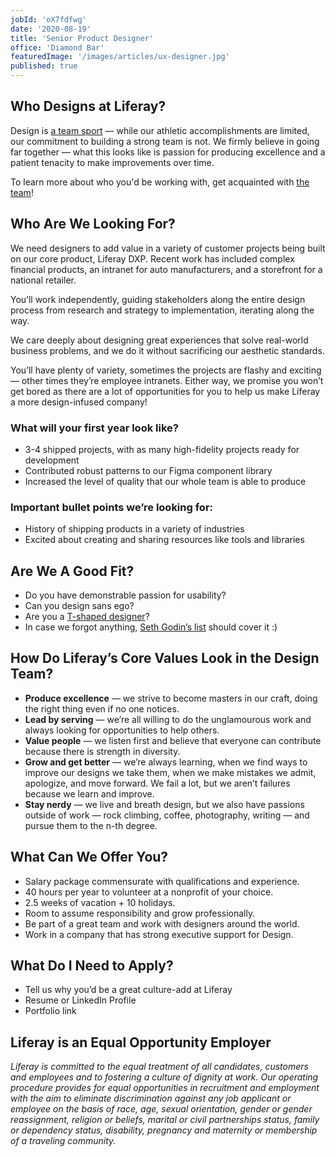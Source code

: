 ```yaml
---
jobId: 'oX7fdfwg'
date: '2020-08-19'
title: 'Senior Product Designer'
office: 'Diamond Bar'
featuredImage: '/images/articles/ux-designer.jpg'
published: true
---
```


## Who Designs at Liferay?

Design is [a team sport](https://www.oreilly.com/ideas/12-qualities-of-effective-design-organizations) — while our athletic accomplishments are limited, our commitment to building a strong team is not. We firmly believe in going far together — what this looks like is passion for producing excellence and a patient tenacity to make improvements over time.

To learn more about who you'd be working with, get acquainted with [the team](/team)!

## Who Are We Looking For?

We need designers to add value in a variety of customer projects being built on our core product, Liferay DXP. Recent work has included complex financial products, an intranet for auto manufacturers, and a storefront for a national retailer.

You’ll work independently, guiding stakeholders along the entire design process from research and strategy to implementation, iterating along the way.

We care deeply about designing great experiences that solve real-world business problems, and we do it without sacrificing our aesthetic standards.

You’ll have plenty of variety, sometimes the projects are flashy and exciting — other times they’re employee intranets. Either way, we promise you won’t get bored as there are a lot of opportunities for you to help us make Liferay a more design-infused company!

### What will your first year look like?

-   3-4 shipped projects, with as many high-fidelity projects ready for development
-   Contributed robust patterns to our Figma component library
-   Increased the level of quality that our whole team is able to produce

### Important bullet points we’re looking for:

-   History of shipping products in a variety of industries
-   Excited about creating and sharing resources like tools and libraries

## Are We A Good Fit?

-   Do you have demonstrable passion for usability?
-   Can you design sans ego?
-   Are you a [T-shaped designer](https://chiefexecutive.net/ideo-ceo-tim-brown-t-shaped-stars-the-backbone-of-ideoaes-collaborative-culture__trashed/)?
-   In case we forgot anything, [Seth Godin’s list](https://seths.blog/2018/04/missing-from-your-job-description/) should cover it :)

## How Do Liferay’s Core Values Look in the Design Team?

-   **Produce excellence** — we strive to become masters in our craft, doing the right thing even if no one notices.
-   **Lead by serving** — we’re all willing to do the unglamourous work and always looking for opportunities to help others.
-   **Value people** — we listen first and believe that everyone can contribute because there is strength in diversity.
-   **Grow and get better** — we’re always learning, when we find ways to improve our designs we take them, when we make mistakes we admit, apologize, and move forward. We fail a lot, but we aren’t failures because we learn and improve.
-   **Stay nerdy** — we live and breath design, but we also have passions outside of work — rock climbing, coffee, photography, writing — and pursue them to the n-th degree.

## What Can We Offer You?

-   Salary package commensurate with qualifications and experience.
-   40 hours per year to volunteer at a nonprofit of your choice.
-   2.5 weeks of vacation + 10 holidays.
-   Room to assume responsibility and grow professionally.
-   Be part of a great team and work with designers around the world.
-   Work in a company that has strong executive support for Design.

## What Do I Need to Apply?

-   Tell us why you’d be a great culture-add at Liferay
-   Resume or LinkedIn Profile
-   Portfolio link

## Liferay is an Equal Opportunity Employer

_Liferay is committed to the equal treatment of all candidates, customers and employees and to fostering a culture of dignity at work. Our operating procedure provides for equal opportunities in recruitment and employment with the aim to eliminate discrimination against any job applicant or employee on the basis of race, age, sexual orientation, gender or gender reassignment, religion or beliefs, marital or civil partnerships status, family or dependency status, disability, pregnancy and maternity or membership of a traveling community._
